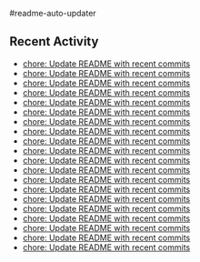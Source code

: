 #readme-auto-updater

## Recent Activity
<!-- LATEST_COMMITS:START -->
- [chore: Update README with recent commits](https://github.com/NEO1717/readme-auto-updater/commit/a85c4a15a71317ded3943dce70a846bc4eff54f3)
- [chore: Update README with recent commits](https://github.com/NEO1717/readme-auto-updater/commit/b2ef63f8b761fded6d1f11b0777c1050cacb2075)
- [chore: Update README with recent commits](https://github.com/NEO1717/readme-auto-updater/commit/53e689b0ff2f2a3ef4af00aa93ef1643aaa8130b)
- [chore: Update README with recent commits](https://github.com/NEO1717/readme-auto-updater/commit/2644443dce35599d5b80afcb8cb51120f58626e7)
- [chore: Update README with recent commits](https://github.com/NEO1717/readme-auto-updater/commit/72c1564e7a89580d9483ffcb0247a94cd4c9fefc)
- [chore: Update README with recent commits](https://github.com/NEO1717/readme-auto-updater/commit/a6f73e11bda6b08c0a3ecfb34f101cf331c16fd9)
- [chore: Update README with recent commits](https://github.com/NEO1717/readme-auto-updater/commit/a28afef9c210beb73ca7cddb8b7b373d47b59142)
- [chore: Update README with recent commits](https://github.com/NEO1717/readme-auto-updater/commit/67b30f4522bcef679c48c90388ac622f8b21286d)
- [chore: Update README with recent commits](https://github.com/NEO1717/readme-auto-updater/commit/9ff23822dccadcd740a3af258668739bbe5fcd95)
- [chore: Update README with recent commits](https://github.com/NEO1717/readme-auto-updater/commit/dc26b0e0cc3fc3c2de9837636625ebfca21d1ef1)
- [chore: Update README with recent commits](https://github.com/NEO1717/readme-auto-updater/commit/1aca9fe4ed0e3278c62171f6bf20a7017840ead6)
- [chore: Update README with recent commits](https://github.com/NEO1717/readme-auto-updater/commit/867c209cfa3b112e5d41d9ec672bc1595dda08e5)
- [chore: Update README with recent commits](https://github.com/NEO1717/readme-auto-updater/commit/0398dc9890c365e99375fb36a461ece85a55504b)
- [chore: Update README with recent commits](https://github.com/NEO1717/readme-auto-updater/commit/30607874311fa25b9b9a5de1908dd2cb7dd15d13)
- [chore: Update README with recent commits](https://github.com/NEO1717/readme-auto-updater/commit/ad941e7796b412a4d9c3f28e7dcd984053a6eb1d)
- [chore: Update README with recent commits](https://github.com/NEO1717/readme-auto-updater/commit/b3e61fc06d1bbefb38fea4f42ec3acfc684951c7)
- [chore: Update README with recent commits](https://github.com/NEO1717/readme-auto-updater/commit/56860b801193d829fdddf95592cf3993fdf794f2)
- [chore: Update README with recent commits](https://github.com/NEO1717/readme-auto-updater/commit/161325cd2c61d9686a39f4f6c42b9ac60acae250)
- [chore: Update README with recent commits](https://github.com/NEO1717/readme-auto-updater/commit/4fcd9d51500bd4502b3a2f772a836c073e7060c1)
- [chore: Update README with recent commits](https://github.com/NEO1717/readme-auto-updater/commit/a4c542087f371395ed4555aaf286b88c5dcbd40c)
<!-- LATEST_COMMITS:END -->

